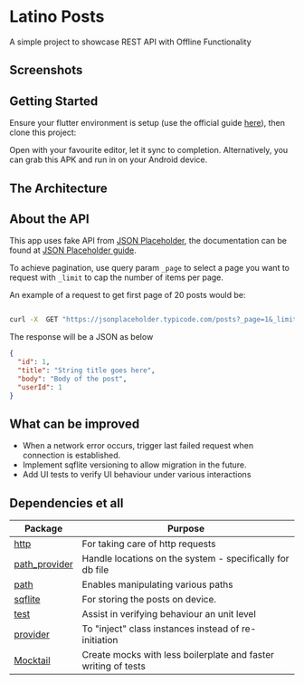 # Latino Posts

A simple project to showcase REST API with Offline Functionality

## Screenshots

## Getting Started

Ensure your flutter environment is setup (use the official guide [here](https://docs.flutter.dev/get-started/install/macos/mobile-android)), then clone this project:

Open with your favourite editor, let it sync to completion. 
Alternatively, you can grab this APK and run in on your Android device.

## The Architecture

## About the API
This app uses fake API from [JSON Placeholder](https://jsonplaceholder.typicode.com), the documentation can be found at [JSON Placeholder guide](https://jsonplaceholder.typicode.com/guide).

To achieve pagination, use query param `_page` to select a page you want to request with `_limit` to cap the number of items per page.

An example of a request to get first page of 20 posts would be:

```bash

curl -X  GET "https://jsonplaceholder.typicode.com/posts?_page=1&_limit=20"

```

The response will be a JSON as below

```json
{
  "id": 1,
  "title": "String title goes here",
  "body": "Body of the post",
  "userId": 1
}
```

## What can be improved
- When a network error occurs, trigger last failed request when connection is established.
- Implement sqflite versioning to allow migration in the future. 
- Add UI tests to verify UI behaviour under various interactions

## Dependencies et all

| Package                                                 | Purpose                                                   |       
|---------------------------------------------------------|-----------------------------------------------------------|
| [http](https://pub.dev/packages/http)                   | For taking care of http requests                          |        
| [path_provider](https://pub.dev/packages/path_provider) | Handle locations on the system - specifically for db file |
| [path](https://pub.dev/packages/path)                   | Enables manipulating various paths                        |
| [sqflite](https://pub.dev/packages/sqflite)             | For storing the posts on device.                          |
| [test](https://pub.dev/packages/test)                   | Assist in verifying behaviour an unit level               |
| [provider](https://pub.dev/packages/provider)| To "inject" class instances instead of re-initiation
| [Mocktail](https://pub.dev/packages/mocktail)| Create mocks with less boilerplate and faster writing of tests